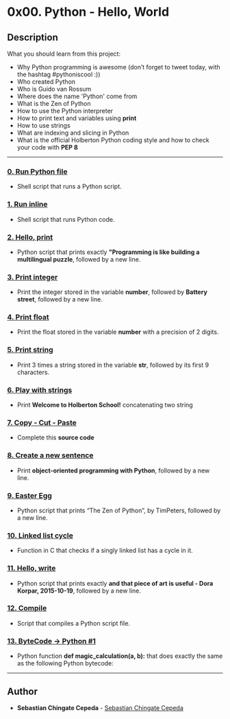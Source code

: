 # 0x00. Python - Hello, World

## Description
What you should learn from this project:

* Why Python programming is awesome (don’t forget to tweet today, with the hashtag #pythoniscool :))
* Who created Python
* Who is Guido van Rossum
* Where does the name 'Python' come from
* What is the Zen of Python
* How to use the Python interpreter
* How to print text and variables using **print**
* How to use strings
* What are indexing and slicing in Python
* What is the official Holberton Python coding style and how to check your code with **PEP 8**

---

### [0. Run Python file](./0-run)
* Shell script that runs a Python script.


### [1. Run inline](./1-run_inline)
* Shell script that runs Python code.


### [2. Hello, print](./2-print.py)
* Python script that prints exactly **"Programming is like building a multilingual puzzle**, followed by a new line.


### [3. Print integer](./3-print_number.py)
* Print the integer stored in the variable **number**, followed by **Battery street**, followed by a new line.


### [4. Print float](./4-print_float.py)
* Print the float stored in the variable **number** with a precision of 2 digits.


### [5. Print string](./5-print_string.py)
* Print 3 times a string stored in the variable **str**, followed by its first 9 characters.


### [6. Play with strings](./6-concat.py)
* Print **Welcome to Holberton School!** concatenating two string


### [7. Copy - Cut - Paste](./7-edges.py)
* Complete this **source code**


### [8. Create a new sentence](./8-concat_edges.py)
* Print **object-oriented programming with Python**, followed by a new line.


### [9. Easter Egg](./9-easter_egg.py)
* Python script that prints “The Zen of Python”, by TimPeters, followed by a new line.


### [10. Linked list cycle](./10-check_cycle.c)
* Function in C that checks if a singly linked list has a cycle in it.


### [11. Hello, write](./100-write.py)
* Python script that prints exactly **and that piece of art is useful - Dora Korpar, 2015-10-19**, followed by a new line.


### [12. Compile](./101-compile)
* Script that compiles a Python script file.


### [13. ByteCode -> Python #1](./102-magic_calculation.py)
* Python function **def magic_calculation(a, b):** that does exactly the same as the following Python bytecode:

---

## Author
* **Sebastian Chingate Cepeda** - [Sebastian Chingate Cepeda](https://github.com/sebastianchc)
